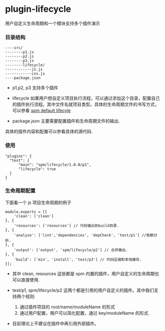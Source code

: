 plugin-lifecycle
====================

用户自定义生命周期和一个模块支持多个插件演示

### 目录结构
```
----src/
--------p1.js
--------p2.js
--------p3.js
--------lifecycle/
------------js.js
------------css.js
----package.json
```

* p1,p2, p3 支持多个插件

* lifecycle 如果用户想自定义项目执行流程，可以通过添加这个目录，配置自己的插件执行流程。其中文件名就项目类型。具体的生命周期文件的书写方式，可以参看 [spm default lifecyle](https://github.com/spmjs/spm/wiki/Spm-default-lifycycle)

* package.json 主要需要配置插件和生命周期文件的输出.

具体的插件内容和配置可以参看具体的源代码.

### 使用
```
"plugins": {
  "test": {
      "main": "spm/lifecycle/1.0.0/p1",
      "lifecycle": true
  }
}
```

### 生命周期配置
下面看一个 js 项目生命周期的例子

```
module.exports = [{
    'clean': ['clean']
}, {
    'resources': ['resources'] // 代码输出到build目录.
}, {
    'analyse': ['lint','dependencies', 'depCheck', 'test/p1'] //依赖分析.
}, {
    'output': ['output', 'spm/lifecycle/p2'] // 合并输出.
}, {
    'build': ['min', 'install', 'test/p3'] // 代码压缩和本地缓存.
}];
```
* 其中 clean, resources 这些都是 spm 内置的插件，用户自定义的生命周期也可以直接使用.

* test/p1, spm/lifecycle/p2 这两个都是引用的用户自定义的插件。其中我们支持两个规则:
    1. 通过插件项目的 root/name/moduleName 的形式
    2. 通过用户配置，用户可以简化配置，通过 key/moduleName 的形式.

* 目前理论上不建议在插件中再引用外部插件。

